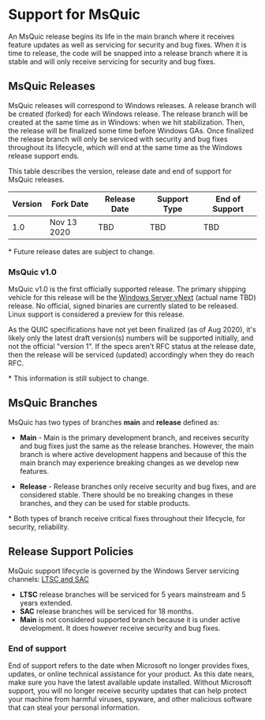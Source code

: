 # Support for MsQuic

An MsQuic release begins its life in the main branch where it receives feature updates as well as servicing for security and bug fixes. When it is time to release, the code will be snapped into a release branch where it is stable and will only receive servicing for security and bug fixes.

## MsQuic Releases

MsQuic releases will correspond to Windows releases. A release branch will be created (forked) for each Windows release. The release branch will be created at the same time as in Windows: when we hit stabilization. Then, the release will be finalized some time before Windows GAs. Once finalized the release branch will only be serviced with security and bug fixes throughout its lifecycle, which will end at the same time as the Windows release support ends.

This table describes the version, release date and end of support for MsQuic releases.

| Version | Fork Date | Release Date | Support Type | End of Support |
| -- | -- | -- | -- | -- |
| 1.0 | Nov 13 2020 | TBD | TBD | TBD |

\* Future release dates are subject to change.

### MsQuic v1.0

MsQuic v1.0 is the first officially supported release. The primary shipping vehicle for this release will be the [Windows Server vNext](https://techcommunity.microsoft.com/t5/windows-server-insiders/announcing-windows-server-vnext-preview-build-19551/m-p/1133432) (actual name TBD) release. No official, signed binaries are currently slated to be released. Linux support is considered a preview for this release.

As the QUIC specifications have not yet been finalized (as of Aug 2020), it's likely only the latest draft version(s) numbers will be supported initially, and not the official "version 1". If the specs aren't RFC status at the release date, then the release will be serviced (updated) accordingly when they do reach RFC.

\* This information is still subject to change.

## MsQuic Branches

MsQuic has two types of branches **main** and **release** defined as:

* **Main** - Main is the primary development branch, and receives security and bug fixes just the same as the release branches. However, the main branch is where active development happens and because of this the main branch may experience breaking changes as we develop new features.

* **Release** - Release branches only receive security and bug fixes, and are considered stable. There should be no breaking changes in these branches, and they can be used for stable products.

\* Both types of branch receive critical fixes throughout their lifecycle, for security, reliability.

## Release Support Policies

MsQuic support lifecycle is governed by the Windows Server servicing channels: [LTSC and SAC](https://docs.microsoft.com/en-us/windows-server/get-started-19/servicing-channels-19)

* **LTSC** release branches will be serviced for 5 years mainstream and 5 years extended.
* **SAC** release branches will be serviced for 18 months.
* **Main** is not considered supported branch because it is under active development. It does however receive security and bug fixes.

### End of support

End of support refers to the date when Microsoft no longer provides fixes, updates, or online technical assistance for your product. As this date nears, make sure you have the latest available update installed. Without Microsoft support, you will no longer receive security updates that can help protect your machine from harmful viruses, spyware, and other malicious software that can steal your personal information.
